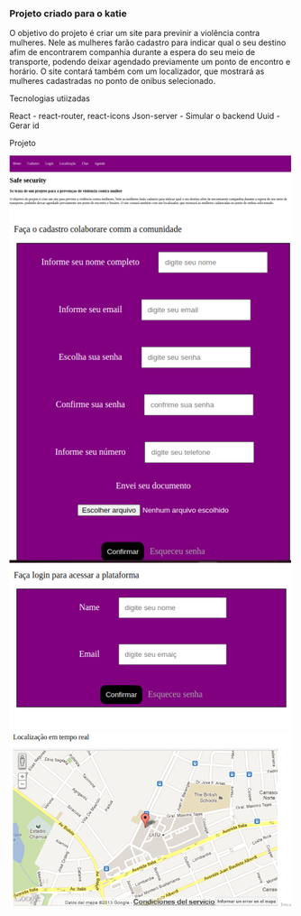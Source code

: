 <h3>Projeto criado para o katie</h3>
<p>O objetivo do projeto é criar um site para previnir a violência contra mulheres. Nele as mulheres farão cadastro para indicar qual  o seu destino afim de encontrarem companhia durante a espera do seu meio de transporte, podendo deixar agendado previamente um ponto de encontro e horário. O site contará também com um localizador, que mostrará as mulheres cadastradas no ponto de onibus selecionado.</p>
<p>Tecnologias utiizadas</p>
<span>React - react-router,  react-icons</span>
<span>Json-server - Simular o backend</span>
<span>Uuid - Gerar id</span>
<p>Projeto</p>
<img src="./home.png" width='500px;'/>
<img src="./cadastro.png" width='500px;'/>
<img src="./login.png" width='500px;'/>
<img src="./localization.png" width='500px;'/>